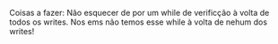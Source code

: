 Coisas a fazer:
Não esquecer de por um while de verificção à volta de todos os writes. Nos ems não temos esse while à volta de nehum dos writes!